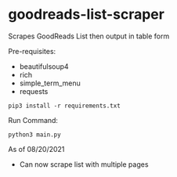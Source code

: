 # goodreads-list-scraper
Scrapes GoodReads List then output in table form

Pre-requisites:
- beautifulsoup4
- rich
- simple_term_menu
- requests
```
pip3 install -r requirements.txt
```

Run Command:
```
python3 main.py
```


As of 08/20/2021
- Can now scrape list with multiple pages



